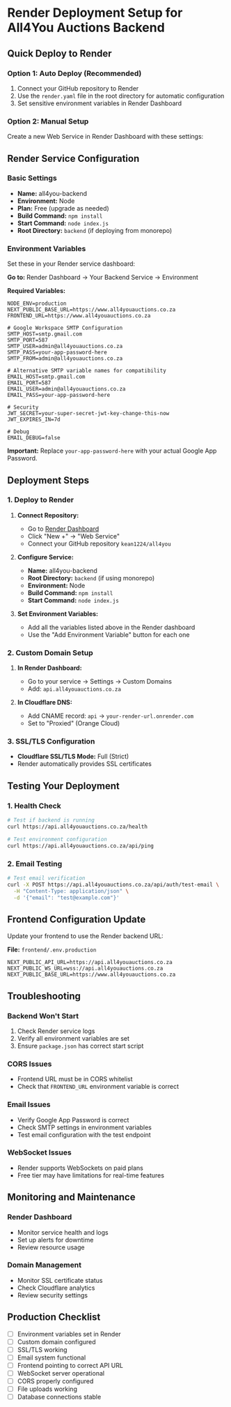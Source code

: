 # Render Deployment Setup for All4You Auctions Backend

## Quick Deploy to Render

### Option 1: Auto Deploy (Recommended)
1. Connect your GitHub repository to Render
2. Use the `render.yaml` file in the root directory for automatic configuration
3. Set sensitive environment variables in Render Dashboard

### Option 2: Manual Setup
Create a new Web Service in Render Dashboard with these settings:

## Render Service Configuration

### Basic Settings
- **Name:** all4you-backend
- **Environment:** Node
- **Plan:** Free (upgrade as needed)
- **Build Command:** `npm install`
- **Start Command:** `node index.js`
- **Root Directory:** `backend` (if deploying from monorepo)

### Environment Variables
Set these in your Render service dashboard:

**Go to:** Render Dashboard → Your Backend Service → Environment

**Required Variables:**

```
NODE_ENV=production
NEXT_PUBLIC_BASE_URL=https://www.all4youauctions.co.za
FRONTEND_URL=https://www.all4youauctions.co.za

# Google Workspace SMTP Configuration
SMTP_HOST=smtp.gmail.com
SMTP_PORT=587
SMTP_USER=admin@all4youauctions.co.za
SMTP_PASS=your-app-password-here
SMTP_FROM=admin@all4youauctions.co.za

# Alternative SMTP variable names for compatibility
EMAIL_HOST=smtp.gmail.com
EMAIL_PORT=587
EMAIL_USER=admin@all4youauctions.co.za
EMAIL_PASS=your-app-password-here

# Security
JWT_SECRET=your-super-secret-jwt-key-change-this-now
JWT_EXPIRES_IN=7d

# Debug
EMAIL_DEBUG=false
```

**Important:** Replace `your-app-password-here` with your actual Google App Password.

## Deployment Steps

### 1. Deploy to Render
1. **Connect Repository:**
   - Go to [Render Dashboard](https://dashboard.render.com)
   - Click "New +" → "Web Service"
   - Connect your GitHub repository `kean1224/all4you`

2. **Configure Service:**
   - **Name:** all4you-backend
   - **Root Directory:** `backend` (if using monorepo)
   - **Environment:** Node
   - **Build Command:** `npm install`
   - **Start Command:** `node index.js`

3. **Set Environment Variables:**
   - Add all the variables listed above in the Render dashboard
   - Use the "Add Environment Variable" button for each one

### 2. Custom Domain Setup
1. **In Render Dashboard:**
   - Go to your service → Settings → Custom Domains
   - Add: `api.all4youauctions.co.za`

2. **In Cloudflare DNS:**
   - Add CNAME record: `api` → `your-render-url.onrender.com`
   - Set to "Proxied" (Orange Cloud)

### 3. SSL/TLS Configuration
- **Cloudflare SSL/TLS Mode:** Full (Strict)
- Render automatically provides SSL certificates

## Testing Your Deployment

### 1. Health Check
```bash
# Test if backend is running
curl https://api.all4youauctions.co.za/health

# Test environment configuration
curl https://api.all4youauctions.co.za/api/ping
```

### 2. Email Testing
```bash
# Test email verification
curl -X POST https://api.all4youauctions.co.za/api/auth/test-email \
  -H "Content-Type: application/json" \
  -d '{"email": "test@example.com"}'
```

## Frontend Configuration Update

Update your frontend to use the Render backend URL:

**File:** `frontend/.env.production`
```
NEXT_PUBLIC_API_URL=https://api.all4youauctions.co.za
NEXT_PUBLIC_WS_URL=wss://api.all4youauctions.co.za
NEXT_PUBLIC_BASE_URL=https://www.all4youauctions.co.za
```

## Troubleshooting

### Backend Won't Start
1. Check Render service logs
2. Verify all environment variables are set
3. Ensure `package.json` has correct start script

### CORS Issues
- Frontend URL must be in CORS whitelist
- Check that `FRONTEND_URL` environment variable is correct

### Email Issues
- Verify Google App Password is correct
- Check SMTP settings in environment variables
- Test email configuration with the test endpoint

### WebSocket Issues
- Render supports WebSockets on paid plans
- Free tier may have limitations for real-time features

## Monitoring and Maintenance

### Render Dashboard
- Monitor service health and logs
- Set up alerts for downtime
- Review resource usage

### Domain Management
- Monitor SSL certificate status
- Check Cloudflare analytics
- Review security settings

## Production Checklist

- [ ] Environment variables set in Render
- [ ] Custom domain configured
- [ ] SSL/TLS working
- [ ] Email system functional
- [ ] Frontend pointing to correct API URL
- [ ] WebSocket server operational
- [ ] CORS properly configured
- [ ] File uploads working
- [ ] Database connections stable
